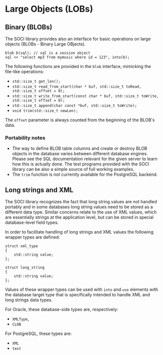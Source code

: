 # Large Objects (LOBs)

## Binary (BLOBs)

The SOCI library provides also an interface for basic operations on large objects (BLOBs - Binary Large OBjects).

    blob b(sql); // sql is a session object
    sql << "select mp3 from mymusic where id = 123", into(b);

The following functions are provided in the `blob` interface, mimicking the file-like operations:

* `std::size_t get_len();`
* `std::size_t read_from_start(char * buf, std::size_t toRead, std::size_t offset = 0);`
* `std::size_t write_from_start(const char * buf, std::size_t toWrite, std::size_t offset = 0);`
* `std::size_t append(char const *buf, std::size_t toWrite);`
* `void trim(std::size_t newLen);`

The `offset` parameter is always counted from the beginning of the BLOB's data.

### Portability notes

* The way to define BLOB table columns and create or destroy BLOB objects in the database varies between different database engines.
  Please see the SQL documentation relevant for the given server to learn how this is actually done. The test programs provided with the SOCI library can be also a simple source of full working examples.
* The `trim` function is not currently available for the PostgreSQL backend.

## Long strings and XML

The SOCI library recognizes the fact that long string values are not handled portably and in some databases long string values need to be stored as a different data type.
Similar concerns relate to the use of XML values, which are essentially strings at the application level, but can be stored in special database-level field types.

In order to facilitate handling of long strings and XML values the following wrapper types are defined:

    struct xml_type
    {
        std::string value;
    };

    struct long_string
    {
        std::string value;
    };

Values of these wrapper types can be used with `into` and `use` elements with the database target type that is specifically intended to handle XML and long strings data types.

For Oracle, these database-side types are, respectively:

* `XMLType`,
* `CLOB`

For PostgreSQL, these types are:

* `XML`
* `text`
